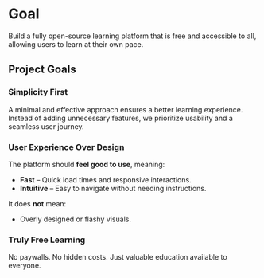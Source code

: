 # Goal

Build a fully open-source learning platform that is free and accessible to all, allowing users to learn at their own pace.

## Project Goals

### Simplicity First  

A minimal and effective approach ensures a better learning experience. Instead of adding unnecessary features, we prioritize usability and a seamless user journey.

### User Experience Over Design  

The platform should **feel good to use**, meaning:  

- **Fast** – Quick load times and responsive interactions.  
- **Intuitive** – Easy to navigate without needing instructions.  

It does **not** mean:  

- Overly designed or flashy visuals.  

### Truly Free Learning  

No paywalls. No hidden costs. Just valuable education available to everyone.
